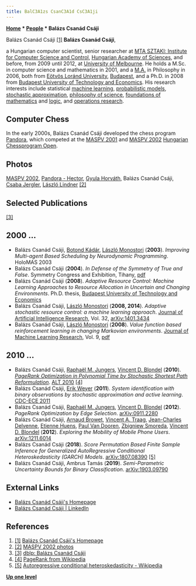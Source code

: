 ```yaml
---
title: BalC3A1zs CsanC3A1d CsC3A1ji
---
```

**[Home](Home "Home") * [People](People "People") * Balázs Csanád Csáji**

[](https://igor.xen.emi.sztaki.hu/~csaji/) Balázs Csanád Csáji <a id="cite-note-1" href="#cite-ref-1">[1]</a>
**Balázs Csanád Csáji**,

a Hungarian computer scientist, senior researcher at [MTA SZTAKI: Institute for Computer Science and Control](https://en.wikipedia.org/wiki/Institute_for_Computer_Science_and_Control), [Hungarian Academy of Sciences](https://en.wikipedia.org/wiki/Hungarian_Academy_of_Sciences),
and before, from 2009 until 2012, at [University of Melbourne](https://en.wikipedia.org/wiki/University_of_Melbourne).
He holds a M.Sc. in computer science and mathematics in 2001, and a [M.A.](https://en.wikipedia.org/wiki/Master_of_Arts) in Philosophy in 2006, both from [Eötvös Loránd University](https://en.wikipedia.org/wiki/E%C3%B6tv%C3%B6s_Lor%C3%A1nd_University), [Budapest](https://en.wikipedia.org/wiki/Budapest), and a Ph.D. in 2008 from [Budapest University of Technology and Economics](https://en.wikipedia.org/wiki/Budapest_University_of_Technology_and_Economics).
His research interests include statistical [machine learning](Learning "Learning"), [probabilistic models](https://en.wikipedia.org/wiki/Statistical_model), [stochastic approximation](https://en.wikipedia.org/wiki/Stochastic_approximation), [philosophy of science](https://en.wikipedia.org/wiki/Philosophy_of_science), [foundations of mathematics](https://en.wikipedia.org/wiki/Foundations_of_mathematics) and [logic](https://en.wikipedia.org/wiki/Mathematical_logic#Foundations_of_mathematics), and [operations research](https://en.wikipedia.org/wiki/Operations_research).

## Computer Chess

In the early 2000s, Balázs Csanád Csáji developed the chess program [Pandora](Pandora "Pandora"), which competed at the [MASPV 2001](MASPV_2001 "MASPV 2001") and [MASPV 2002](MASPV_2002 "MASPV 2002") [Hungarian Chessprogram Open](Hungarian_Chessprogram_Open "Hungarian Chessprogram Open").

## Photos

[](http://titanic.nyme.hu/~wyx/maspv2002/images.htm)
[MASPV 2002](MASPV_2002 "MASPV 2002"), [Pandora - Hector](Pandora#HectorPandora "Pandora"), [Gyula Horváth](Gyula_Horv%C3%A1th "Gyula Horváth"), Balázs Csanád Csáji, [Csaba Jergler](Csaba_Jergler "Csaba Jergler"), [László Lindner](L%C3%A1szl%C3%B3_Lindner "László Lindner") <a id="cite-note-2" href="#cite-ref-2">[2]</a>

## Selected Publications

<a id="cite-note-3" href="#cite-ref-3">[3]</a>

## 2000 ...

- Balázs Csanád Csáji, [Botond Kádár](https://dblp.dagstuhl.de/pers/hd/k/K=aacute=d=aacute=r:Botond), [László Monostori](https://dblp.dagstuhl.de/pers/hd/m/Monostori:L=aacute=szl=oacute=) (**2003**). *Improving Multi-agent Based Scheduling by Neurodynamic Programming*. HoloMAS 2003
- Balázs Csanád Csáji (**2004**). *In Defense of the Symmetry of True and False*. Symmetry Congress and Exhibition, Tihany, [pdf](http://old.sztaki.hu/~csaji/csaji-symmetry-2004.pdf)
- Balázs Csanád Csáji (**2008**). *Adaptive Resource Control: Machine Learning Approaches to Resource Allocation in Uncertain and Changing Environments*. Ph.D. thesis, [Budapest University of Technology and Economics](https://en.wikipedia.org/wiki/Budapest_University_of_Technology_and_Economics)
- Balázs Csanád Csáji, [László Monostori](https://dblp.dagstuhl.de/pers/hd/m/Monostori:L=aacute=szl=oacute=) (**2008, 2014**). *Adaptive stochastic resource control: a machine learning approach*. [Journal of Artificial Intelligence Research](https://en.wikipedia.org/wiki/Journal_of_Artificial_Intelligence_Research), Vol. 32, [arXiv:1401.3434](https://arxiv.org/abs/1401.3434)
- Balázs Csanád Csáji, [László Monostori](https://dblp.dagstuhl.de/pers/hd/m/Monostori:L=aacute=szl=oacute=) (**2008**). *Value function based reinforcement learning in changing Markovian environments*. [Journal of Machine Learning Research](https://en.wikipedia.org/wiki/Journal_of_Machine_Learning_Research), Vol. 9, [pdf](http://www.jmlr.org/papers/volume9/csaji08a/csaji08a.pdf)

## 2010 ...

- Balázs Csanád Csáji, [Raphaël M. Jungers](https://dblp.dagstuhl.de/pers/hd/j/Jungers:Rapha=euml=l_M=), [Vincent D. Blondel](https://dblp.dagstuhl.de/pers/hd/b/Blondel:Vincent_D=) (**2010**). *[PageRank Optimization in Polynomial Time by Stochastic Shortest Path Reformulation](https://link.springer.com/chapter/10.1007/978-3-642-16108-7_11)*. [ALT 2010](https://dblp.dagstuhl.de/db/conf/alt/alt2010.html) <a id="cite-note-4" href="#cite-ref-4">[4]</a>
- Balázs Csanád Csáji, [Erik Weyer](https://dblp.dagstuhl.de/pers/hd/w/Weyer:Erik) (**2011**). *System identification with binary observations by stochastic approximation and active learning*. [CDC-ECE 2011](https://dblp.dagstuhl.de/db/conf/cdc/cdc2011.html#CsajiW11)
- Balázs Csanád Csáji, [Raphaël M. Jungers](https://dblp.dagstuhl.de/pers/hd/j/Jungers:Rapha=euml=l_M=), [Vincent D. Blondel](https://dblp.dagstuhl.de/pers/hd/b/Blondel:Vincent_D=) (**2012**). *PageRank Optimization by Edge Selection*. [arXiv:0911.2280](https://arxiv.org/abs/0911.2280)
- Balázs Csanád Csáji, [Arnaud Browet](https://dblp.dagstuhl.de/pers/hd/b/Browet:Arnaud), [Vincent A. Traag](https://dblp.dagstuhl.de/pers/hd/t/Traag:Vincent_A=), [Jean-Charles Delvenne](https://dblp.dagstuhl.de/pers/hd/d/Delvenne:Jean=Charles), [Etienne Huens](https://dblp.dagstuhl.de/pers/hd/h/Huens:Etienne), [Paul Van Dooren](https://dblp.dagstuhl.de/pers/hd/d/Dooren:Paul_Van), [Zbigniew Smoreda](https://dblp.dagstuhl.de/pers/hd/s/Smoreda:Zbigniew), [Vincent D. Blondel](https://dblp.dagstuhl.de/pers/hd/b/Blondel:Vincent_D=) (**2012**). *Exploring the Mobility of Mobile Phone Users*. [arXiv:1211.6014](https://arxiv.org/abs/1211.6014)
- Balázs Csanád Csáji (**2018**). *Score Permutation Based Finite Sample Inference for Generalized AutoRegressive Conditional Heteroskedasticity (GARCH) Models*. [arXiv:1807.08390](https://arxiv.org/abs/1807.08390) <a id="cite-note-5" href="#cite-ref-5">[5]</a>
- Balázs Csanád Csáji, Ambrus Tamás (**2019**). *Semi-Parametric Uncertainty Bounds for Binary Classification*. [arXiv:1903.09790](https://arxiv.org/abs/1903.09790)

## External Links

- [Balázs Csanád Csáji's Homepage](https://igor.xen.emi.sztaki.hu/~csaji/)
- [Balázs Csanád Csáji | LinkedIn](https://www.linkedin.com/in/bcsaji/)

## References

1. <a id="cite-ref-1" href="#cite-note-1">[1]</a>  [Balázs Csanád Csáji's Homepage](https://igor.xen.emi.sztaki.hu/~csaji/)
1. <a id="cite-ref-2" href="#cite-note-2">[2]</a> [MASPV 2002 photos](http://titanic.nyme.hu/~wyx/maspv2002/images.htm)
1. <a id="cite-ref-3" href="#cite-note-3">[3]</a> [dblp: Balázs Csanád Csáji](https://dblp.dagstuhl.de/pers/hd/c/Cs=aacute=ji:Bal=aacute=zs_Csan=aacute=d.html)
1. <a id="cite-ref-4" href="#cite-note-4">[4]</a> [PageRank from Wikipedia](https://en.wikipedia.org/wiki/PageRank)
1. <a id="cite-ref-5" href="#cite-note-5">[5]</a> [Autoregressive conditional heteroskedasticity - Wikipedia](https://en.wikipedia.org/wiki/Autoregressive_conditional_heteroskedasticity)

**[Up one level](People "People")**

